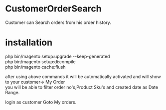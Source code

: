 # CustomerOrderSearch

Customer can Search orders from his order history.


# installation <br/>
php bin/magento setup:upgrade --keep-generated <br/>
php bin/magento setup:di:compile <br/>
php bin/magento cache:flush <br/>

after using above commands it will be automatically activated and will show to your customer-> My Order <br/>
you will be able to filter order no's,Product Sku's and created date as Date Range.

login as customer 
Goto My orders.

